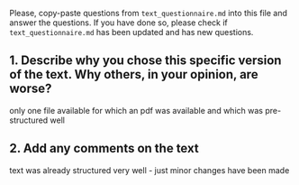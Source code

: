 

Please, copy-paste questions from `text_questionnaire.md` into this file and answer the questions.
If you have done so, please check if `text_questionnaire.md` has been updated and has new questions.

## 1. Describe why you chose this specific version of the text. Why others, in your opinion, are worse?

only one file available for which an pdf was available and which was pre-structured well

## 2. Add any comments on the text

text was already structured very well - just minor changes have been made